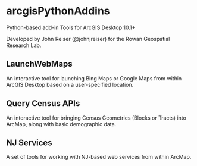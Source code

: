 arcgisPythonAddins
==================

Python-based add-in Tools for ArcGIS Desktop 10.1+

Developed by John Reiser (@johnjreiser) for the Rowan Geospatial Research Lab.

## LaunchWebMaps
An interactive tool for launching Bing Maps or Google Maps from within ArcGIS Desktop based on a user-specified location. 

## Query Census APIs
An interactive tool for bringing Census Geometries (Blocks or Tracts) into ArcMap, along with basic demographic data. 

## NJ Services
A set of tools for working with NJ-based web services from within ArcMap.